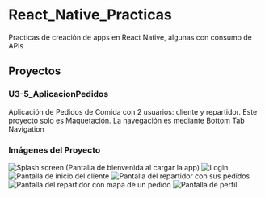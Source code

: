 # React_Native_Practicas

Practicas de creación de apps en React Native, algunas con consumo de APIs

## Proyectos

### U3-5_AplicacionPedidos
Aplicación de Pedidos de Comida con 2 usuarios: cliente y repartidor. Este proyecto solo es Maquetación.
La navegación es mediante Bottom Tab Navigation

### Imágenes del Proyecto

![Splash screen (Pantalla de bienvenida al cargar la app)](imagenes/AppPedidosSplashScreen.jpg)
![Login](imagenes/AppPedidosLoginScreen.jpg)
![Pantalla de inicio del cliente](imagenes/AppPedidosInicioCliente.jpg)
![Pantalla del repartidor con sus pedidos](imagenes/AppPedidosRepartidor1.jpg)
![Pantalla del repartidor con mapa de un pedido](imagenes/AppPedidosRepartidor2.jpg)
![Pantalla de perfil](imagenes/AppPedidosPerfil.jpg)


